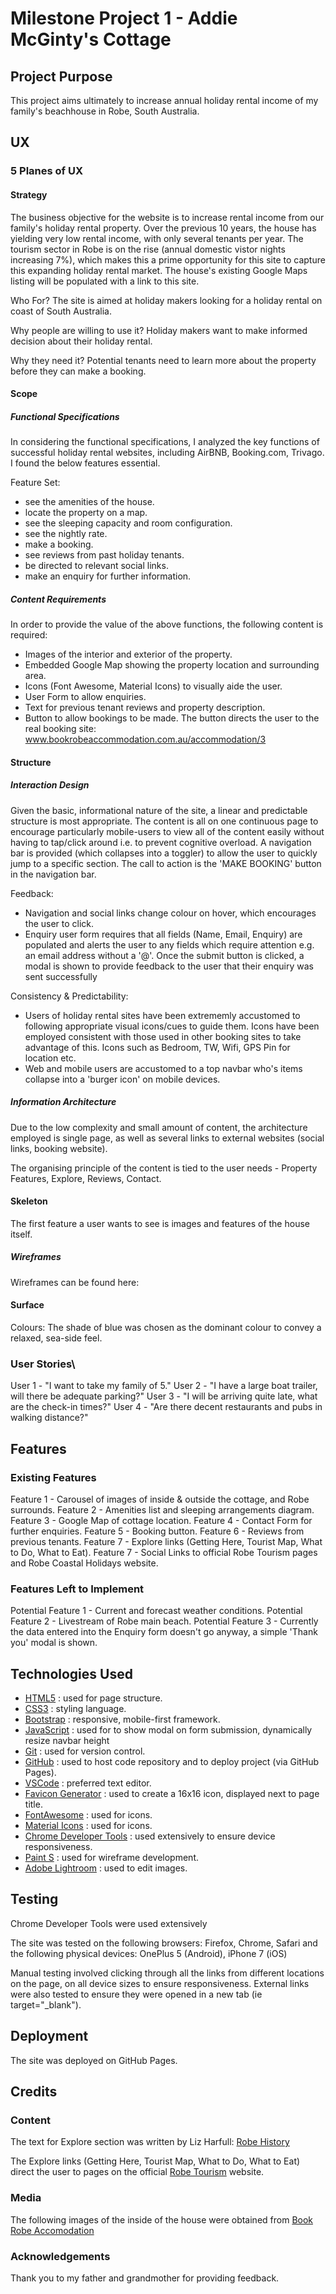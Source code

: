 # Milestone Project 1 - Addie McGinty's Cottage

## Project Purpose

This project aims ultimately to increase annual holiday rental income of my family's beachhouse in Robe, South Australia.

## UX

### 5 Planes of UX
<!-- https://medium.com/omarelgabrys-blog/ux-a-quick-glance-about-the-5-elements-of-user-experience-part-2-a0da8798cd52 -->
#### Strategy
<!-- The reason for the product, application or the site, why we create it, who are we doing this for, why people are willing to use it, why they need it. The goal here is to define the user needs and business objectives. -->

The business objective for the website is to increase rental income from our family's holiday rental property. Over the previous 10 years, the house has yielding very low rental income, with only several tenants per year. The tourism sector in Robe is on the rise (annual domestic vistor nights increasing 7%), which makes this a prime opportunity for this site to capture this expanding holiday rental market. The house's existing Google Maps listing will be populated with a link to this site.

Who For? The site is aimed at holiday makers looking for a holiday rental on coast of South Australia.

Why people are willing to use it? Holiday makers want to make informed decision about their holiday rental.

Why they need it? Potential tenants need to learn more about the property before they can make a booking.

#### Scope
<!-- Defines the functional and content requirements. What are the features, and content contained in the application or product. The requirements should fulfill and be aligned with the strategic goals. -->

##### Functional Specifications

In considering the functional specifications, I analyzed the key functions of successful holiday rental websites, including AirBNB, Booking.com, Trivago. I found the below features essential.

Feature Set:

- see the amenities of the house.
- locate the property on a map.
- see the sleeping capacity and room configuration.
- see the nightly rate.
- make a booking.
- see reviews from past holiday tenants.
- be directed to relevant social links.
- make an enquiry for further information.

##### Content Requirements
<!-- What is required to provide value? -->

In order to provide the value of the above functions, the following content is required:

- Images of the interior and exterior of the property.
- Embedded Google Map showing the property location and surrounding area.
- Icons (Font Awesome, Material Icons) to visually aide the user.
- User Form to allow enquiries.
- Text for previous tenant reviews and property description.
- Button to allow bookings to be made. The button directs the user to the real booking site: www.bookrobeaccommodation.com.au/accommodation/3

#### Structure
<!-- Defines how user interact with the product, how system behave when user interact, how it’s organized, prioritized, and how much of it.  -->

##### Interaction Design
<!-- Patterns and sequences that provide options to the user -->
<!-- Good Int. Design:
helps people to accomplish their goals.
effectively communicates interactivity and functionality(what user can do).
informs user about state changes(file has been saved, or any feedback), while they interact.
prevents user error or mistakes, like the system asks user to confirm potentially harmful action(i.e. deletion). -->

Given the basic, informational nature of the site, a linear and predictable structure is most appropriate. The content is all on one continuous page to encourage particularly mobile-users to view all of the content easily without having to tap/click around i.e. to prevent cognitive overload.
A navigation bar is provided (which collapses into a toggler) to allow the user to quickly jump to a specific section.
The call to action is the 'MAKE BOOKING' button in the navigation bar.

Feedback:

- Navigation and social links change colour on hover, which encourages the user to click.
- Enquiry user form requires that all fields (Name, Email, Enquiry) are populated and alerts the user to any fields which require attention e.g. an email address without a '@'. Once the submit button is clicked, a modal is shown to provide feedback to the user that their enquiry was sent successfully

Consistency & Predictability:

- Users of holiday rental sites have been extrememly accustomed to following appropriate visual icons/cues to guide them. Icons have been employed consistent with those used in other booking sites to take advantage of this. Icons such as Bedroom, TW, Wifi, GPS Pin for location etc.
- Web and mobile users are accustomed to a top navbar who's items collapse into a 'burger icon' on mobile devices.

##### Information Architecture
<!-- Organisation, arrangement and priority of content -->
<!-- Given the content requirements, It defines the arrangement of content elements, how they are organized, to facilitate human understanding. -->
<!-- Good Info. Arch:
organizes, categorizes, and prioritizes the information based on user needs and business objectives.
makes it easy to understand and move through information presented.
flexible to accommodate growth and adapt to change.
appropriate for the audience. -->

Due to the low complexity and small amount of content, the architecture employed is single page, as well as several links to external websites (social links, booking website).

The organising principle of the content is tied to the user needs - Property Features, Explore, Reviews, Contact.


#### Skeleton
<!-- Interface Design: The best arrangement and visual presentation of elements 
Navigation Design: Intuitive and completion of tasks  -->
<!-- Concered with What form will application take, how will users get around how will we present the content? -->
The first feature a user wants to see is images and features of the house itself.

##### Wireframes

Wireframes can be found here:
<!-- Insert link  -->

#### Surface

Colours: The shade of blue was chosen as the dominant colour to convey a relaxed, sea-side feel.

### User Stories\
<!-- Story of how a user interacts with a system in some way -->
User 1 - "I want to take my family of 5."
User 2 - "I have a large boat trailer, will there be adequate parking?"
User 3 - "I will be arriving quite late, what are the check-in times?"
User 4 - "Are there decent restaurants and pubs in walking distance?"
<!-- ### Share links to wireframes, mockups, diagrams (include in a folder in project) -->

<!-- END UX -->

## Features
<!-- Include the feature matrix -->

### Existing Features
Feature 1 - Carousel of images of inside & outside the cottage, and Robe surrounds.
Feature 2 - Amenities list and sleeping arrangements diagram.
Feature 3 - Google Map of cottage location.
Feature 4 - Contact Form for further enquiries.
Feature 5 - Booking button.
Feature 6 - Reviews from previous tenants.
Feature 7 - Explore links (Getting Here, Tourist Map, What to Do, What to Eat).
Feature 7 - Social Links to official Robe Tourism pages and Robe Coastal Holidays website.

### Features Left to Implement
Potential Feature 1 - Current and forecast weather conditions.
Potential Feature 2 - Livestream of Robe main beach.
Potential Feature 3 - Currently the data entered into the Enquiry form doesn't go anyway, a simple 'Thank you' modal is shown.

<!-- END FEATURES -->

## Technologies Used

- [HTML5](https://www.w3.org/html) : used for page structure.
- [CSS3](https://www.w3.org/Style/CSS/Overview.en.html) : styling language.
- [Bootstrap](https://getbootstrap.com) : responsive, mobile-first framework.
- [JavaScript](https://developer.mozilla.org/en-US/docs/Web/JavaScript) : used for to show modal on form submission, dynamically resize navbar height
- [Git](https://git-scm.com/) : used for version control.
- [GitHub](https://github.com) : used to host code repository and to deploy project (via GitHub Pages).
- [VSCode](https://code.visualstudio.com) : preferred text editor.
- [Favicon Generator](https://www.favicon-generator.org) : used to create a 16x16 icon, displayed next to page title.
- [FontAwesome](https://fontawesome.com) : used for icons.
- [Material Icons](https://material.io/resources/icons) : used for icons.
- [Chrome Developer Tools](https://developers.google.com/web/tools/chrome-devtools) : used extensively to ensure device responsiveness.
- [Paint S](https://apps.apple.com/us/app/paint-s/id736473980?mt=12) : used for wireframe development.
- [Adobe Lightroom](https://lightroom.adobe.com/) : used to edit images.

## Testing

Chrome Developer Tools were used extensively 

The site was tested on the following browsers: Firefox, Chrome, Safari and the following physical devices: OnePlus 5 (Android), iPhone 7 (iOS)

Manual testing involved clicking through all the links from different locations on the page, on all device sizes to ensure responsiveness. External links were also tested to ensure they were opened in a new tab (ie target="_blank").

<!-- END TESTING -->

## Deployment

The site was deployed on GitHub Pages.

<!-- END DEPLOYMENT -->

## Credits

### Content

The text for Explore section was written by Liz Harfull: [Robe History](http://www.robe.com.au/history-1)

The Explore links (Getting Here, Tourist Map, What to Do, What to Eat) direct the user to pages on the official [Robe Tourism](http://robe.com.au) website.

### Media

The following images of the inside of the house were obtained from [Book Robe Accomodation](http://www.bookrobeaccommodation.com.au/accommodation/3)

### Acknowledgements

Thank you to my father and grandmother for providing feedback.

<!-- END CREDITS -->